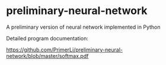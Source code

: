 # preliminary-neural-network
A preliminary version of neural network implemented in Python

Detailed program documentation: 

https://github.com/PrimerLi/preliminary-neural-network/blob/master/softmax.pdf
